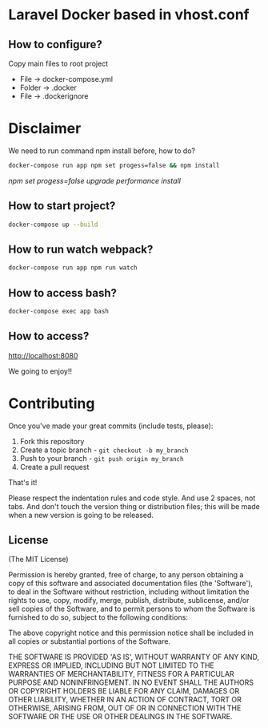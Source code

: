 # Laravel Docker based in vhost.conf

## How to configure?

Copy main files to root project

* File -> docker-compose.yml
* Folder -> .docker
* File -> .dockerignore

# Disclaimer

We need to run command npm install before, how to do?

```bash
docker-compose run app npm set progess=false && npm install
```

*npm set progess=false upgrade performance install*

## How to start project?

```bash
docker-compose up --build
```

## How to run watch webpack?

```bash
docker-compose run app npm run watch
```

## How to access bash?

```bash
docker-compose exec app bash
```

## How to access?

[http://localhost:8080](http://localhost:8080)

We going to enjoy!!

# Contributing

Once you've made your great commits (include tests, please):

1. Fork this repository
2. Create a topic branch - `git checkout -b my_branch`
3. Push to your branch - `git push origin my_branch`
4. Create a pull request

That's it!

Please respect the indentation rules and code style. And use 2 spaces, not tabs. And don't touch the version thing or distribution files; this will be made when a new version is going to be released.

## License
(The MIT License)

Permission is hereby granted, free of charge, to any person obtaining a copy of this software and associated documentation files (the 'Software'), to deal in the Software without restriction, including without limitation the rights to use, copy, modify, merge, publish, distribute, sublicense, and/or sell copies of the Software, and to permit persons to whom the Software is furnished to do so, subject to the following conditions:

The above copyright notice and this permission notice shall be included in all copies or substantial portions of the Software.

THE SOFTWARE IS PROVIDED 'AS IS', WITHOUT WARRANTY OF ANY KIND, EXPRESS OR IMPLIED, INCLUDING BUT NOT LIMITED TO THE WARRANTIES OF MERCHANTABILITY, FITNESS FOR A PARTICULAR PURPOSE AND NONINFRINGEMENT. IN NO EVENT SHALL THE AUTHORS OR COPYRIGHT HOLDERS BE LIABLE FOR ANY CLAIM, DAMAGES OR OTHER LIABILITY, WHETHER IN AN ACTION OF CONTRACT, TORT OR OTHERWISE, ARISING FROM, OUT OF OR IN CONNECTION WITH THE SOFTWARE OR THE USE OR OTHER DEALINGS IN THE SOFTWARE.
